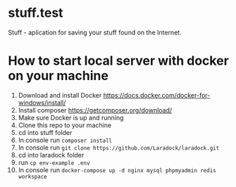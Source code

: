 # stuff.test

Stuff - aplication for saving your stuff found on the Internet.

# How to start local server with docker on your machine

1.  Download and install Docker https://docs.docker.com/docker-for-windows/install/
2.  Install composer https://getcomposer.org/download/
3.  Make sure Docker is up and running
4.  Clone this repo to your machine
5.  cd into stuff folder
6.  In console run ``` composer install ```
7.  In console run ``` git clone https://github.com/Laradock/laradock.git ```
8.  cd into laradock folder
9.  run ``` cp env-example .env ```
10.  In console run ``` docker-compose up -d nginx mysql phpmyadmin redis workspace  ```
  